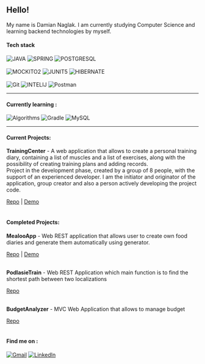 Hello!
--
My name is Damian Naglak. I am currently studying Computer Science and learning backend technologies by myself.

#### Tech stack
<div>
    <img alt="JAVA" src="https://img.shields.io/badge/Java 11-orange?logo=java&logoColor=white&style=flat"/>
    <img alt="SPRING" src="https://img.shields.io/badge/Spring-white?logo=spring&style=flat"/>
    <img alt="POSTGRESQL" src="https://img.shields.io/badge/-PostgresSQL-blue?logo=postgresql&style=flat"/>
</div>
</br>
<div>
    <img alt="MOCKITO2" src="https://img.shields.io/badge/-Mockito%202-white"/>
    <img alt="JUNIT5" src="https://img.shields.io/badge/-Junit5-brightgreen"/>
    <img alt="HIBERNATE" src="https://img.shields.io/badge/-Hibernate-lightgrey"/> 
</div>
</br>
<div>
    <img alt="Git" src="https://img.shields.io/badge/Git-red?logo=git&logoColor=white&style=flat"/>
    <img alt="INTELIJ" src="https://img.shields.io/badge/-IntellIJ-lightgrey"/>
    <img alt="Postman" src="https://img.shields.io/badge/Postman-orange?logo=postman&logoColor=white&style=flat"/>
</div>
<hr/>

#### Currently learning :
  <div>
    <img alt="Algorithms" src="https://img.shields.io/badge/Algorithms-black?=white&style=flat"/>
    <img alt="Gradle" src="https://img.shields.io/badge/Gradle-black?=white&style=flat"/>
    <img alt="MySQL" src="https://img.shields.io/badge/MySQL-bluek?=white&style=flat"/>
  </div>
  <hr/>
  
#### Current Projects:
<strong>TrainingCenter</strong> - A web application that allows to create a personal training diary, containing a list of muscles and a list of exercises, along with the possibility of creating training plans and adding records.<br>
Project in the development phase, created by a group of 8 people, with the support of an experienced developer.
I am the initiator and originator of the application, group creator and also a person actively developing the project code.

<div>
<a href="https://github.com/CodeEnthusiasts/TrainingCenter">Repo</a> | <a href="https://trainingcenterapp.herokuapp.com/swagger-ui.html#/">Demo</a>
</div><br/>
  
#### Completed Projects:

<strong>MealooApp</strong> - Web REST application that allows user to create own food diaries and generate them automatically using generator.

<div>
<a href="https://github.com/naslakboss/MealooApp">Repo</a> | <a href="https://mealoodietapp.herokuapp.com/swagger-ui.html#/">Demo</a>
</div><br/>

<strong>PodlasieTrain</strong> -  Web REST Application which main function is to find the shortest path between two localizations

<div>
<a href="https://github.com/naslakboss/podlasietrain">Repo</a> 
</div><br/>

<strong>BudgetAnalyzer</strong> -  MVC Web Application that allows to manage budget

<div>
<a href="https://github.com/naslakboss/BudgetAnalyzer">Repo</a> 
</div><br/>

#### Find me on :
<div>
<a href="mailto:damiannaglak1@gmail.com"><img alt="Gmail" src="https://img.shields.io/badge/Gmail-red?style=flat&logo=gmail&logoColor=white"/></a>
<a href="https://www.linkedin.com/in/damian-naglak-3413391b1/">
 <img alt="LinkedIn" src="https://img.shields.io/badge/LinkedIn-blue?style=flat&logo=linkedin&logoColor=white"/></a>
</div>

<!--
**naslakboss/naslakboss** is a ✨ _special_ ✨ repository because its `README.md` (this file) appears on your GitHub profile.

Here are some ideas to get you started:

- 🔭 I’m currently working on ...
- 🌱 I’m currently learning ...
- 👯 I’m looking to collaborate on ...
- 🤔 I’m looking for help with ...
- 💬 Ask me about ...
- 📫 How to reach me: ...
- 😄 Pronouns: ...
- ⚡ Fun fact: ...
-->
